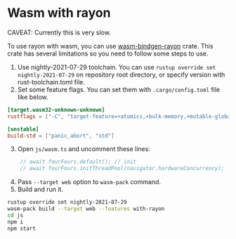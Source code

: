 # Wasm with rayon

CAVEAT: Currently this is very slow.

To use rayon with wasm, you can use [wasm-bindgen-rayon](https://github.com/GoogleChromeLabs/wasm-bindgen-rayon) crate.
This crate has several limitations so you need to follow some steps to use.

1. Use nightly-2021-07-29 toolchain. You can use `rustup override set nightly-2021-07-29` on repository root directory, or specify version with rust-toolchain.toml file.
2. Set some feature flags. You can set them with `.cargo/config.toml` file like below.

```toml
[target.wasm32-unknown-unknown]
rustflags = ["-C", "target-feature=+atomics,+bulk-memory,+mutable-globals"]

[unstable]
build-std = ["panic_abort", "std"]
```

3. Open `js/wasm.ts` and uncomment these lines:

```ts
    // await fourFours.default(); // init
    // await fourFours.initThreadPool(navigator.hardwareConcurrency);
```

4. Pass `--target web` option to `wasm-pack` command.
5. Build and run it.

```sh
rustup override set nightly-2021-07-29
wasm-pack build --target web --features with-rayon
cd js
npm i
npm start
```
